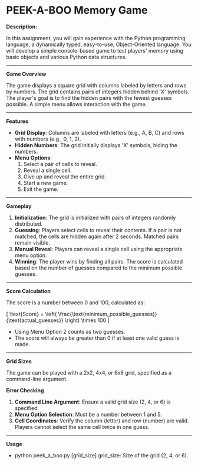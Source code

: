 # PEEK-A-BOO Memory Game

**Description:**

In this assignment, you will gain experience with the Python programming language, a dynamically typed, easy-to-use, Object-Oriented language. You will develop a simple console-based game to test players' memory using basic objects and various Python data structures.

-------------------------------------------------------------------------------------------------------------------------------------------------

**Game Overview**

The game displays a square grid with columns labeled by letters and rows by numbers. The grid contains pairs of integers hidden behind 'X' symbols. The player's goal is to find the hidden pairs with the fewest guesses possible. A simple menu allows interaction with the game.

-------------------------------------------------------------------------------------------------------------------------------------------------

**Features**

- **Grid Display**: Columns are labeled with letters (e.g., A, B, C) and rows with numbers (e.g., 0, 1, 2).
- **Hidden Numbers**: The grid initially displays 'X' symbols, hiding the numbers.
- **Menu Options**:
  1. Select a pair of cells to reveal.
  2. Reveal a single cell.
  3. Give up and reveal the entire grid.
  4. Start a new game.
  5. Exit the game.

-------------------------------------------------------------------------------------------------------------------------------------------------

**Gameplay**

1. **Initialization**: The grid is initialized with pairs of integers randomly distributed.
2. **Guessing**: Players select cells to reveal their contents. If a pair is not matched, the cells are hidden again after 2 seconds. Matched pairs remain visible.
3. **Manual Reveal**: Players can reveal a single cell using the appropriate menu option.
4. **Winning**: The player wins by finding all pairs. The score is calculated based on the number of guesses compared to the minimum possible guesses.

-------------------------------------------------------------------------------------------------------------------------------------------------

**Score Calculation**

The score is a number between 0 and 100, calculated as:

\[ \text{Score} = \left( \frac{\text{minimum\_possible\_guesses}}{\text{actual\_guesses}} \right) \times 100 \]

- Using Menu Option 2 counts as two guesses.
- The score will always be greater than 0 if at least one valid guess is made.

-------------------------------------------------------------------------------------------------------------------------------------------------

**Grid Sizes**

The game can be played with a 2x2, 4x4, or 6x6 grid, specified as a command-line argument.

**Error Checking**

1. **Command Line Argument**: Ensure a valid grid size (2, 4, or 6) is specified.
2. **Menu Option Selection**: Must be a number between 1 and 5.
3. **Cell Coordinates**: Verify the column (letter) and row (number) are valid. Players cannot select the same cell twice in one guess.

-------------------------------------------------------------------------------------------------------------------------------------------------

**Usage**

-  python peek_a_boo.py [grid_size]
   grid_size: Size of the grid (2, 4, or 6).

   
